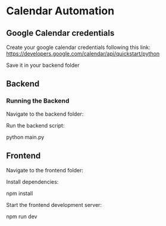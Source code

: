 # Calendar Automation

## Google Calendar credentials

Create your google calendar credentials following this link:
https://developers.google.com/calendar/api/quickstart/python

Save it in your backend folder

## Backend

### Running the Backend

Navigate to the backend folder:

Run the backend script:

python main.py

## Frontend

Navigate to the frontend folder:

Install dependencies:

npm install

Start the frontend development server:

npm run dev
